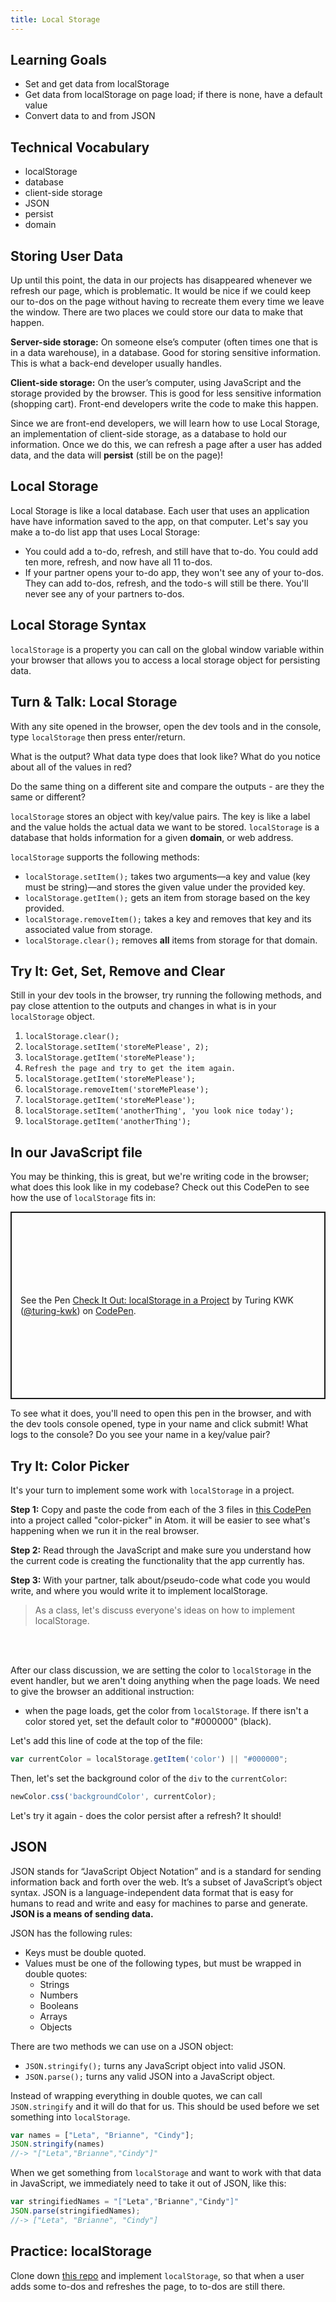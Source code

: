 ```yaml
---
title: Local Storage
---
```


## Learning Goals

- Set and get data from localStorage
- Get data from localStorage on page load; if there is none, have a default value
- Convert data to and from JSON

## Technical Vocabulary

- localStorage
- database
- client-side storage
- JSON
- persist
- domain

## Storing User Data

Up until this point, the data in our projects has disappeared whenever we refresh our page, which is problematic. It would be nice if we could keep our to-dos on the page without having to recreate them every time we leave the window. There are two places we could store our data to make that happen.

**Server-side storage:** On someone else’s computer (often times one that is in a data warehouse), in a database. Good for storing sensitive information. This is what a back-end developer usually handles.

**Client-side storage:** On the user’s computer, using JavaScript and the storage provided by the browser. This is good for less sensitive information (shopping cart). Front-end developers write the code to make this happen.

Since we are front-end developers, we will learn how to use Local Storage, an implementation of client-side storage, as a database to hold our information. Once we do this, we can refresh a page after a user has added data, and the data will **persist** (still be on the page)!

## Local Storage

Local Storage is like a local database. Each user that uses an application have have information saved to the app, on that computer. Let's say you make a to-do list app that uses Local Storage:
- You could add a to-do, refresh, and still have that to-do. You could add ten more, refresh, and now have all 11 to-dos.
- If your partner opens your to-do app, they won't see any of your to-dos. They can add to-dos, refresh, and the todo-s will still be there. You'll never see any of your partners to-dos.

## Local Storage Syntax

`localStorage` is a property you can call on the global window variable within your browser that allows you to access a local storage object for persisting data.

<div class="try-it">
  <h2>Turn & Talk: Local Storage</h2>
  <p>With any site opened in the browser, open the dev tools and in the console, type <code class="try-it-code">localStorage</code> then press enter/return.</p>
  <p>What is the output? What data type does that look like? What do you notice about all of the values in red?</p>
  <p>Do the same thing on a different site and compare the outputs - are they the same or different?</p>
</div>

`localStorage` stores an object with key/value pairs. The key is like a label and the value holds the actual data we want to be stored. `localStorage` is a database that holds information for a given **domain**, or web address.

`localStorage` supports the following methods:

- `localStorage.setItem();` takes two arguments—a key and value (key must be string)—and stores the given value under the provided key.
- `localStorage.getItem();` gets an item from storage based on the key provided.
- `localStorage.removeItem();` takes a key and removes that key and its associated value from storage.
- `localStorage.clear();` removes **all** items from storage for that domain.

<div class="try-it">
  <h2>Try It: Get, Set, Remove and Clear</h2>
  <p>Still in your dev tools in the browser, try running the following methods, and pay close attention to the outputs and changes in what is in your <code class="try-it-code">localStorage</code> object.</p>
  <ol>
    <li><code class="try-it-code">localStorage.clear();</code></li>
    <li><code class="try-it-code">localStorage.setItem('storeMePlease', 2);</code></li>
    <li><code class="try-it-code">localStorage.getItem('storeMePlease');</code></li>
    <li><code class="try-it-code">Refresh the page and try to get the item again.</code></li>
    <li><code class="try-it-code">localStorage.getItem('storeMePlease');</code></li>
    <li><code class="try-it-code">localStorage.removeItem('storeMePlease');</code></li>
    <li><code class="try-it-code">localStorage.getItem('storeMePlease');</code></li>
    <li><code class="try-it-code">localStorage.setItem('anotherThing', 'you look nice today');</code></li>
    <li><code class="try-it-code">localStorage.getItem('anotherThing');</code></li>
  </ol>
</div>

## In our JavaScript file

You may be thinking, this is great, but we're writing code in the browser; what does this look like in my codebase? Check out this CodePen to see how the use of `localStorage` fits in:

<p class="codepen" data-height="300" data-theme-id="36709" data-default-tab="js,result" data-user="turing-kwk" data-slug-hash="mYbmBQ" style="height: 300px; box-sizing: border-box; display: flex; align-items: center; justify-content: center; border: 2px solid; margin: 1em 0; padding: 1em;" data-pen-title="Check It Out: localStorage in a Project">
  <span>See the Pen <a href="https://codepen.io/turing-kwk/pen/mYbmBQ/">
  Check It Out: localStorage in a Project</a> by Turing KWK (<a href="https://codepen.io/turing-kwk">@turing-kwk</a>)
  on <a href="https://codepen.io">CodePen</a>.</span>
</p>
<script async src="https://static.codepen.io/assets/embed/ei.js"></script>

To see what it does, you'll need to open this pen in the browser, and with the dev tools console opened, type in your name and click submit! What logs to the console? Do you see your name in a key/value pair?

<div class="try-it">
  <h2>Try It: Color Picker</h2>
  <p>It's your turn to implement some work with <code class="try-it-code">localStorage</code> in a project.</p>
  <p><strong>Step 1:</strong> Copy and paste the code from each of the 3 files in <a href="https://codepen.io/turing-kwk/pen/yWBbmM">this CodePen</a> into a project called "color-picker" in Atom. it will be easier to see what's happening when we run it in the real browser.</p>
  <p><strong>Step 2:</strong> Read through the JavaScript and make sure you understand how the current code is creating the functionality that the app currently has.</p>
  <p><strong>Step 3:</strong> With your partner, talk about/pseudo-code what code you would write, and where you would write it to implement localStorage.</p>
</div>

> As a class, let's discuss everyone's ideas on how to implement localStorage.

<br>
<br>

After our class discussion, we are setting the color to `localStorage` in the event handler, but we aren't doing anything when the page loads. We need to give the browser an additional instruction:
- when the page loads, get the color from `localStorage`. If there isn't a color stored yet, set the default color to "#000000" (black).

Let's add this line of code at the top of the file:

```javascript
var currentColor = localStorage.getItem('color') || "#000000";
```

Then, let's set the background color of the `div` to the `currentColor`:

```javascript
newColor.css('backgroundColor', currentColor);
```

Let's try it again - does the color persist after a refresh? It should!

## JSON

JSON stands for “JavaScript Object Notation” and is a standard for sending information back and forth over the web. It’s a subset of JavaScript’s object syntax. JSON is a language-independent data format that is easy for humans to read and write and easy for machines to parse and generate. **JSON is a means of sending data.**

JSON has the following rules:
- Keys must be double quoted.
- Values must be one of the following types, but must be wrapped in double quotes:
  * Strings
  * Numbers
  * Booleans
  * Arrays
  * Objects

There are two methods we can use on a JSON object:
- `JSON.stringify();` turns any JavaScript object into valid JSON.
- `JSON.parse();` turns any valid JSON into a JavaScript object.

Instead of wrapping everything in double quotes, we can call `JSON.stringify` and it will do that for us. This should be used before we set something into `localStorage`.

```javascript
var names = ["Leta", "Brianne", "Cindy"];
JSON.stringify(names)
//-> "["Leta","Brianne","Cindy"]"
```

When we get something from `localStorage` and want to work with that data in JavaScript, we immediately need to take it out of JSON, like this:

```javascript
var stringifiedNames = "["Leta","Brianne","Cindy"]"
JSON.parse(stringifiedNames);
//-> ["Leta", "Brianne", "Cindy"]
```

<div class="practice">
  <h2>Practice: localStorage</h2>
  <p>Clone down <a target="blank" href="https://github.com/turingschool/local-storage-practice">this repo</a> and implement <code class="try-it-code">localStorage</code>, so that when a user adds some to-dos and refreshes the page, to to-dos are still there.</p>
</div>
